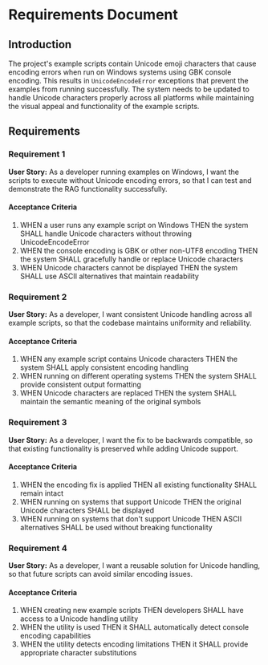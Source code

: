 # Requirements Document

## Introduction

The project's example scripts contain Unicode emoji characters that cause encoding errors when run on Windows systems using GBK console encoding. This results in `UnicodeEncodeError` exceptions that prevent the examples from running successfully. The system needs to be updated to handle Unicode characters properly across all platforms while maintaining the visual appeal and functionality of the example scripts.

## Requirements

### Requirement 1

**User Story:** As a developer running examples on Windows, I want the scripts to execute without Unicode encoding errors, so that I can test and demonstrate the RAG functionality successfully.

#### Acceptance Criteria

1. WHEN a user runs any example script on Windows THEN the system SHALL handle Unicode characters without throwing UnicodeEncodeError
2. WHEN the console encoding is GBK or other non-UTF8 encoding THEN the system SHALL gracefully handle or replace Unicode characters
3. WHEN Unicode characters cannot be displayed THEN the system SHALL use ASCII alternatives that maintain readability

### Requirement 2

**User Story:** As a developer, I want consistent Unicode handling across all example scripts, so that the codebase maintains uniformity and reliability.

#### Acceptance Criteria

1. WHEN any example script contains Unicode characters THEN the system SHALL apply consistent encoding handling
2. WHEN running on different operating systems THEN the system SHALL provide consistent output formatting
3. WHEN Unicode characters are replaced THEN the system SHALL maintain the semantic meaning of the original symbols

### Requirement 3

**User Story:** As a developer, I want the fix to be backwards compatible, so that existing functionality is preserved while adding Unicode support.

#### Acceptance Criteria

1. WHEN the encoding fix is applied THEN all existing functionality SHALL remain intact
2. WHEN running on systems that support Unicode THEN the original Unicode characters SHALL be displayed
3. WHEN running on systems that don't support Unicode THEN ASCII alternatives SHALL be used without breaking functionality

### Requirement 4

**User Story:** As a developer, I want a reusable solution for Unicode handling, so that future scripts can avoid similar encoding issues.

#### Acceptance Criteria

1. WHEN creating new example scripts THEN developers SHALL have access to a Unicode handling utility
2. WHEN the utility is used THEN it SHALL automatically detect console encoding capabilities
3. WHEN the utility detects encoding limitations THEN it SHALL provide appropriate character substitutions